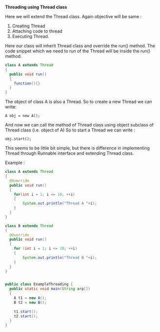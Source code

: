 **Threading using Thread class**

Here we will extend the Thread class. Again objective will be same :

1. Creating Thread
1. Attaching code to thread
1. Executing Thread.


Here our class will inherit Thread class and override the run() method. The code snippet which we need to run of the Thread will be inside the run() method.

```java
class A extends Thread
{
  public void run()
  {
  	function(){}
  }
}
```

The object of class A is also a Thread. So to create a new Thread we can write:

`A obj = new A();`

And now we can call the method of Thread class using object subclass of Thread class (i.e. object of A) So to start a Thread we can write :

`obj.start();`


This seems to be little bit simple, but there is difference in implementing Thread through Runnable interface and extending Thread class.

Example :

```java
class A extends Thread
{
  @Override
  public void run()
  {
    for(int i = 1; i <= 10; ++i)
    {
    	System.out.println("Thread A "+i);
    }
  }
}

class B extends Thread
{
  @Override
  public void run()
  {
    for (int i = 1; i <= 10; ++i)
    {
    	System.out.println("Thread B "+i);
    }
  }
}


public class ExampleThreading {
  public static void main(String arp[])
  {
    A t1 = new A();
    B t2 = new B();
    
    t1.start();
    t2.start();
  }
}










